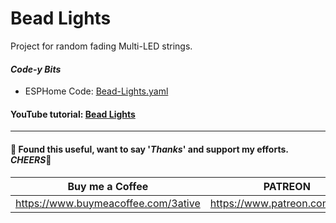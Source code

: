 # Bead Lights
Project for random fading Multi-LED strings.


#### *Code-y Bits*
- ESPHome Code: [Bead-Lights.yaml](https://github.com/3ative/Bead-Lights/blob/main/Bead-Light.yaml)

#### YouTube tutorial: [Bead Lights](https://youtu.be/sl628ufgNwE)
___

#### 💖 Found this useful, want to say '*Thanks*' and support my efforts. *CHEERS*🍺
| Buy me a Coffee | PATREON |
|-----------------|---------|
| https://www.buymeacoffee.com/3ative | https://www.patreon.com/3ative |
